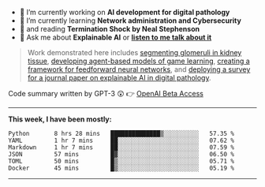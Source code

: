 - 🔭 I’m currently working on **AI development for digital pathology**
- 🌱 I’m currently learning **Network administration and Cybersecurity**
- 📖 and reading **Termination Shock by Neal Stephenson**
- 💬 Ask me about **Explainable AI** or **[listen to me talk about it](https://www.empaia.org/academy-2-3)**

> Work demonstrated here includes [segmenting glomeruli in kidney tissue](https://github.com/theodore-evans/glomeruli-segmentation), [developing agent-based models of game learning](https://github.com/theodore-evans/k-level-reasoning), [creating a framework for feedforward neural networks](https://github.com/theodore-evans/feedforward-neural-network), and [deploying a survey for a journal paper on explainable AI in digital pathology](https://github.com/theodore-evans/xai-in-digital-pathology). 

Code summary written by GPT-3 :astonished: 👉 [OpenAI Beta Access](https://beta.openai.com/)

-------

**This week, I have been mostly:**
<!--START_SECTION:waka-->

```text
Python       8 hrs 28 mins   ██████████████▒░░░░░░░░░░   57.35 %
YAML         1 hr 7 mins     ██░░░░░░░░░░░░░░░░░░░░░░░   07.62 %
Markdown     1 hr 7 mins     ██░░░░░░░░░░░░░░░░░░░░░░░   07.59 %
JSON         57 mins         █▓░░░░░░░░░░░░░░░░░░░░░░░   06.50 %
TOML         50 mins         █▒░░░░░░░░░░░░░░░░░░░░░░░   05.71 %
Docker       45 mins         █▒░░░░░░░░░░░░░░░░░░░░░░░   05.19 %
```

<!--END_SECTION:waka-->

-------
